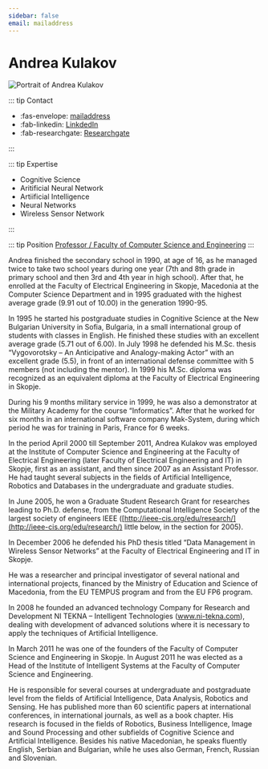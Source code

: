 ```yaml
---
sidebar: false
email: mailaddress
---
```


# Andrea Kulakov

![Portrait of Andrea Kulakov](assets/img/partner/ukim/lecturer/andrea-kulakov.jpg "Portrait of Andrea Kulakov")

::: tip Contact

- :fas-envelope: [mailaddress](mailto:mailaddress)
- :fab-linkedin: [LinkdedIn](https://www.linkedin.com/in/andreakulakov/)
- :fab-researchgate: [Researchgate](https://www.researchgate.net/profile/Andrea_Kulakov)

:::

::: tip Expertise

- Cognitive Science
- Aritificial Neural Network
- Artiificial Intelligence
- Neural Networks
- Wireless Sensor Network

:::

::: tip Position
[Professor / Faculty of Computer Science and Engineering](https://www.finki.ukim.mk/en/staff/andrea-kulakov)
:::

Andrea finished the secondary school in 1990, at age of 16, as he managed twice to take two school years during one year (7th and 8th grade in primary school and then 3rd and 4th year in high school).
After that, he enrolled at the Faculty of Electrical Engineering in Skopje, Macedonia at the Computer Science Department and in 1995 graduated with the highest average grade (9.91 out of 10.00) in the generation 1990-95.

<!-- more -->

In 1995 he started his postgraduate studies in Cognitive Science at the New Bulgarian University in Sofia, Bulgaria, in a small international group of students with classes in English.
He finished these studies with an excellent average grade (5.71 out of 6.00).
In July 1998 he defended his M.Sc. thesis “Vygovorotsky – An Anticipative and Analogy-making Actor” with an excellent grade (5.5), in front of an international defense committee with 5 members (not including the mentor).
In 1999 his M.Sc. diploma was recognized as an equivalent diploma at the Faculty of Electrical Engineering in Skopje.

During his 9 months military service in 1999, he was also a demonstrator at the Military Academy for the course “Informatics”.
After that he worked for six months in an international software company Mak-System, during which period he was for training in Paris, France for 6 weeks.

In the period April 2000 till September 2011, Andrea Kulakov was employed at the Institute of Computer Science and Engineering at the Faculty of Electrical Engineering (later Faculty of Electrical Engineering and IT) in Skopje, first as an assistant, and then since 2007 as an Assistant Professor.
He had taught several subjects in the fields of Artificial Intelligence, Robotics and Databases in the undergraduate and graduate studies.

In June 2005, he won a Graduate Student Research Grant for researches leading to Ph.D. defense, from the Computational Intelligence Society of the largest society of engineers IEEE ([http://ieee-cis.org/edu/research/](http://ieee-cis.org/edu/research/) little below, in the section for 2005).

In December 2006 he defended his PhD thesis titled “Data Management in Wireless Sensor Networks” at the Faculty of Electrical Engineering and IT in Skopje.

He was a researcher and principal investigator of several national and international projects, financed by the Ministry of Education and Science of Macedonia, from the EU TEMPUS program and from the EU FP6 program.

In 2008 he founded an advanced technology Company for Research and Development NI TEKNA – Intelligent Technologies (www.ni-tekna.com), dealing with development of advanced solutions where it is necessary to apply the techniques of Artificial Intelligence.

In March 2011 he was one of the founders of the Faculty of Computer Science and Engineering in Skopje. In August 2011 he was elected as a Head of the Institute of Intelligent Systems at the Faculty of Computer Science and Engineering.

He is responsible for several courses at undergraduate and postgraduate level from the fields of Artificial Intelligence, Data Analysis, Robotics and Sensing. He has published more than 60 scientific papers at international conferences, in international journals, as well as a book chapter. His research is focused in the fields of Robotics, Business Intelligence, Image and Sound Processing and other subfields of Cognitive Science and Artificial Intelligence. Besides his native Macedonian, he speaks fluently English, Serbian and Bulgarian, while he uses also German, French, Russian and Slovenian.
